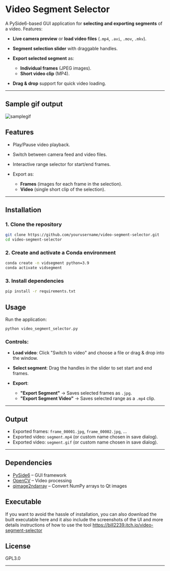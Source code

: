 
# Video Segment Selector

A PySide6-based GUI application for **selecting and exporting segments** of a video.
Features:

* **Live camera preview** or **load video files** (`.mp4`, `.avi`, `.mov`, `.mkv`).
* **Segment selection slider** with draggable handles.
* **Export selected segment** as:

  * **Individual frames** (JPEG images).
  * **Short video clip** (MP4).
* **Drag & drop** support for quick video loading.

---
## Sample gif output 
![samplegif](sample.gif)

## Features

* Play/Pause video playback.
* Switch between camera feed and video files.
* Interactive range selector for start/end frames.
* Export as:

  * **Frames** (images for each frame in the selection).
  * **Video** (single short clip of the selection).

---

## Installation

### 1. Clone the repository

```bash
git clone https://github.com/yourusername/video-segment-selector.git
cd video-segment-selector
```

### 2. Create and activate a Conda environment

```bash
conda create -n vidsegment python=3.9
conda activate vidsegment
```

### 3. Install dependencies

```bash
pip install -r requirements.txt
```

## Usage

Run the application:

```bash
python video_segment_selector.py
```

### Controls:

* **Load video**: Click "Switch to video" and choose a file or drag & drop into the window.
* **Select segment**: Drag the handles in the slider to set start and end frames.
* **Export**:

  * **"Export Segment"** → Saves selected frames as `.jpg`.
  * **"Export Segment Video"** → Saves selected range as a `.mp4` clip.

---

## Output

* Exported frames: `frame_00001.jpg`, `frame_00002.jpg`, …
* Exported video: `segment.mp4` (or custom name chosen in save dialog).
* Exported video: `segment.gif` (or custom name chosen in save dialog).

---

## Dependencies

* [PySide6](https://pypi.org/project/PySide6/) – GUI framework
* [OpenCV](https://pypi.org/project/opencv-python/) – Video processing
* [qimage2ndarray](https://pypi.org/project/qimage2ndarray/) – Convert NumPy arrays to Qt images

## Executable 
If you want to avoid the hassle of installation, you can also download the built executable here and it also include the screenshots of the UI and more details instructions of how to use the tool https://bill2239.itch.io/video-segment-selector

## License

GPL3.0

---

